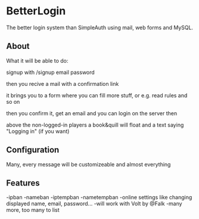 # BetterLogin
The better login system than SimpleAuth using mail, web forms and MySQL.

## About
What it will be able to do:

signup with /signup email password

then you recive a mail with a confirmation link

it brings you to a form where you can fill more stuff, or e.g. read rules and so on

then you confirm it, get an email and you can login on the server then

above the non-logged-in players a book&quill will float and a text saying "Logging in" (if you want)

## Configuration
Many, every message will be customizeable and almost everything

## Features
-ipban
-nameban
-iptempban
-nametempban
-online settings like changing displayed name, email, password...
-will work with Volt by @Falk
-many more, too many to list
